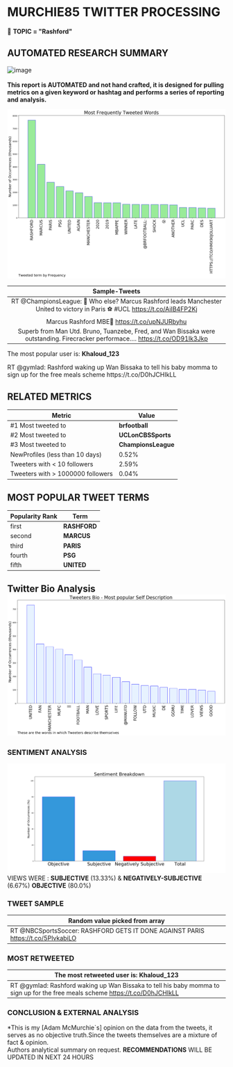 # MURCHIE85 TWITTER PROCESSING 
&#x1F34E; **TOPIC = "Rashford"**

## AUTOMATED RESEARCH SUMMARY

![image](https://marketingplatform.google.com/about/static/images/gmp/analytics-smb-benefit.jpg)
<br></br>
<b> This report is AUTOMATED and not hand crafted, it is designed for pulling metrics on a given keyword or hashtag and performs a series of reporting and analysis.</b>



![image](TWEETS.png)



|                **Sample-Tweets**        |
| :-------------: |
| RT @ChampionsLeague: 🔴 Who else? Marcus Rashford leads Manchester United to victory in Paris ⚽️ #UCL https://t.co/AiIB4FP2Kj |
| Marcus Rashford MBE🐐 https://t.co/upNJURbyhu |
| Superb from Man Utd. Bruno, Tuanzebe, Fred, and Wan Bissaka were outstanding. Firecracker performace.… https://t.co/OD91Ik3Jkp |

The most popular user is: **Khaloud_123**
<div class="alert alert-block alert-danger"> RT @gymIad: Rashford waking up Wan Bissaka to tell his baby momma to sign up for the free meals scheme  https://t.co/D0hJCHIkLL</div>

## RELATED METRICS<br>
| Metric | Value |
| ------------- | ------------- |
| #1 Most tweeted to  | **brfootball** |
| #2 Most tweeted to  | **UCLonCBSSports** |
| #3 Most tweeted to  | **ChampionsLeague** |
| NewProfiles (less than 10 days) | 0.52%  |
| Tweeters with < 10 followers  | 2.59%|
| Tweeters with > 1000000 followers  | 0.04%  |



## MOST POPULAR TWEET TERMS 


| Popularity Rank  | Term |
| ------------- | ------------- |
| first  | **RASHFORD**  |
| second  | **MARCUS**  |
| third  | **PARIS** |
| fourth  | **PSG**  |
| fifth  | **UNITED**  |


## Twitter Bio Analysis![image](BIO.png)
### SENTIMENT ANALYSIS
![image](sentiment.png)
VIEWS WERE : **SUBJECTIVE**  (13.33%) & **NEGATIVELY-SUBJECTIVE** (6.67%) **OBJECTIVE** (80.0%)

### TWEET SAMPLE 
| Random value picked from array |
| ------------- |
|RT @NBCSportsSoccer: RASHFORD GETS IT DONE AGAINST PARIS https://t.co/5PlvkabiLO |

### MOST RETWEETED 

| The most retweeted user is: **Khaloud_123**  |
| ------------- |
| RT @gymIad: Rashford waking up Wan Bissaka to tell his baby momma to sign up for the free meals scheme  https://t.co/D0hJCHIkLL |

### CONCLUSION & EXTERNAL ANALYSIS

*This is my [Adam McMurchie`s] opinion on the data from the tweets, it serves as no objective truth.Since the tweets themselves are a mixture of fact & opinion.<br>
Authors analytical summary on request.
**RECOMMENDATIONS** WILL BE UPDATED IN NEXT  24 HOURS <br>